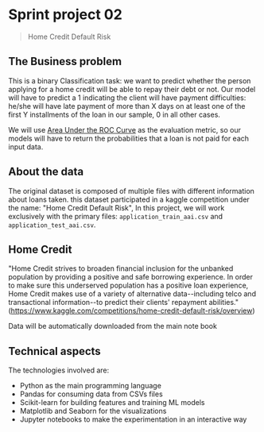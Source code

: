 # Sprint project 02
> Home Credit Default Risk

## The Business problem

This is a binary Classification task: we want to predict whether the person applying for a home credit will be able to repay their debt or not. Our model will have to predict a 1 indicating the client will have payment difficulties: he/she will have late payment of more than X days on at least one of the first Y installments of the loan in our sample, 0 in all other cases.

We will use [Area Under the ROC Curve](https://developers.google.com/machine-learning/crash-course/classification/roc-and-auc?hl=es_419) as the evaluation metric, so our models will have to return the probabilities that a loan is not paid for each input data.

## About the data

The original dataset is composed of multiple files with different information about loans taken. this dataset participated in a kaggle competition under the name: "Home Credit Default Risk",  In this project, we will work exclusively with the primary files: `application_train_aai.csv` and `application_test_aai.csv`.


## Home Credit
"Home Credit strives to broaden financial inclusion for the unbanked population by providing a positive and safe borrowing experience. In order to make sure this underserved population has a positive loan experience, Home Credit makes use of a variety of alternative data--including telco and transactional information--to predict their clients' repayment abilities."(https://www.kaggle.com/competitions/home-credit-default-risk/overview)

Data will be automatically downloaded from the main note book

## Technical aspects

The technologies involved are:
- Python as the main programming language
- Pandas for consuming data from CSVs files
- Scikit-learn for building features and training ML models
- Matplotlib and Seaborn for the visualizations
- Jupyter notebooks to make the experimentation in an interactive way


